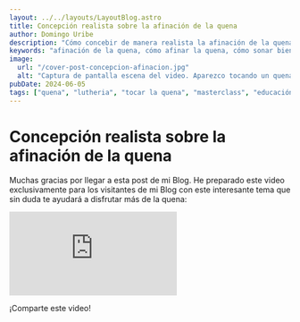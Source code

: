 ```yaml
---
layout: ../../layouts/LayoutBlog.astro
title: Concepción realista sobre la afinación de la quena
author: Domingo Uribe
description: "Cómo concebir de manera realista la afinación de la quena para lograr disfrutar de ella y evitar frustraciones"
keywords: "afinación de la quena, cómo afinar la quena, cómo sonar bien en la quena, sonido de la quena, quena de bambú"
image:
  url: "/cover-post-concepcion-afinacion.jpg"
  alt: "Captura de pantalla escena del video. Aparezco tocando un quenacho y se ve un afinador electrónico marcando la nota G4"
pubDate: 2024-06-05
tags: ["quena", "lutheria", "tocar la quena", "masterclass", "educación"]
---
```


# Concepción realista sobre la afinación de la quena

Muchas gracias por llegar a esta post de mi Blog. He preparado este video exclusivamente para los visitantes de mi Blog con este interesante tema que sin duda te ayudará a disfrutar más de la quena:

<iframe src="https://www.youtube.com/embed/QUKTpN1b8vs?si=ZhJr6oB8E9iugb1u" title="YouTube video player" frameborder="0" allow="accelerometer; autoplay; clipboard-write; encrypted-media; gyroscope; picture-in-picture; web-share" referrerpolicy="strict-origin-when-cross-origin" allowfullscreen></iframe>

¡Comparte este video!
